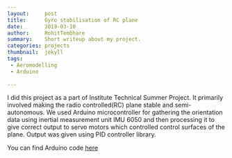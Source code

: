 ```yaml
---
layout:     post
title:      Gyro stabilisation of RC plane
date:       2019-03-10
author:     RohitTembhare
summary:    Short writeup about my project.
categories: projects
thumbnail:  jekyll
tags:
 - Aeromodelling
 - Arduino
 
---
```


I did this project as a part of Institute Technical Summer Project. It primarily involved making the radio controlled(RC) plane stable and semi-autonomous. We used Arduino microcontroller for gathering the orientation data using inertial measurement unit IMU 6050 and then processing it to give correct output to servo motors which controlled control surfaces of the plane. Output was given using PID controller library.

 You can find Arduino code [here](https://github.com/aerorohit/ITSP_gyro_stabilisation)